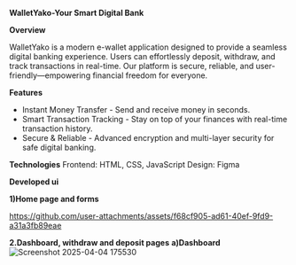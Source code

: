 **WalletYako-Your Smart Digital Bank**

**Overview**

WalletYako is a modern e-wallet application designed to provide a seamless digital banking experience.
Users can effortlessly deposit, withdraw, and track transactions in real-time. 
Our platform is secure, reliable, and user-friendly—empowering financial freedom for everyone.

**Features**

- Instant Money Transfer - Send and receive money in seconds.
- Smart Transaction Tracking - Stay on top of your finances with real-time transaction history.
- Secure & Reliable - Advanced encryption and multi-layer security for safe digital banking.

**Technologies**
Frontend: HTML, CSS, JavaScript
Design: Figma


**Developed ui**

**1)Home page and forms**






https://github.com/user-attachments/assets/f68cf905-ad61-40ef-9fd9-a31a3fb89eae



**2.Dashboard, withdraw and deposit pages**
**a)Dashboard**
![Screenshot 2025-04-04 175530](https://github.com/user-attachments/assets/604e1dee-9d8c-49f7-add4-25ddd6d3c4b9)


